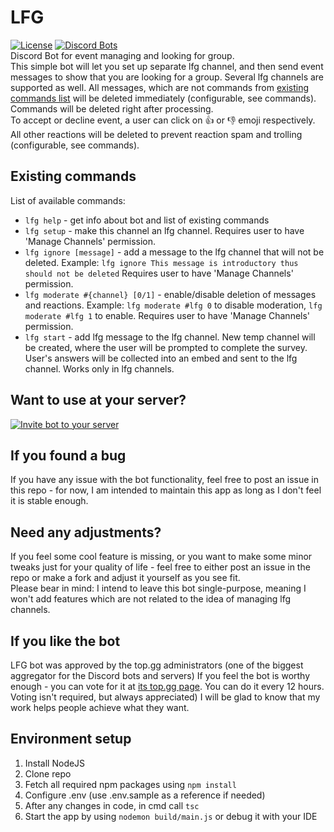 # LFG
[![License](http://img.shields.io/:license-mit-blue.svg)](http://doge.mit-license.org)  [![Discord Bots](https://top.gg/api/widget/status/732697892292395110.svg?noavatar=true)](https://top.gg/bot/732697892292395110)  
Discord  Bot for event managing and looking for group.  
This simple bot will let you set up separate lfg channel, and then send event messages to show that you are looking for a group. Several lfg channels are supported as well.
All messages, which are not commands from [existing commands list](#existing-commands) will be deleted immediately (configurable, see commands).  
Commands will be deleted right after processing.  
To accept or decline event, a user can click on 👍 or 👎 emoji respectively.  
All other reactions will be deleted to prevent reaction spam and trolling (configurable, see commands).  

## Existing commands
List of available commands:
- `lfg help` - get info about bot and list of existing commands
- `lfg setup` - make this channel an lfg channel. Requires user to have 'Manage Channels' permission.
- `lfg ignore [message]` - add a message to the lfg channel that will not be deleted. Example: `lfg ignore This message is introductory thus should not be deleted` Requires user to have 'Manage Channels' permission.
- `lfg moderate #{channel} [0/1]` - enable/disable deletion of messages and reactions. Example: `lfg moderate #lfg 0` to disable moderation, `lfg moderate #lfg 1` to enable. Requires user to have 'Manage Channels' permission.
- `lfg start` - add lfg message to the lfg channel. New temp channel will be created, where the user will be prompted to complete the survey. User's answers will be collected into an embed and sent to the lfg channel. Works only in lfg channels.

## Want to use at your server?
[![Invite bot to your server](https://i.imgur.com/n8T9oOi.jpg)](https://discord.com/api/oauth2/authorize?client_id=732697892292395110&permissions=268692560&scope=bot)

## If you found a bug
If you have any issue with the bot functionality, feel free to post an issue in this repo - for now, I am intended to maintain this app as long as I don't feel it is stable enough.

## Need any adjustments?
If you feel some cool feature is missing, or you want to make some minor tweaks just for your quality of life - feel free to either post an issue in the repo or make a fork and adjust it yourself as you see fit.  
Please bear in mind: I intend to leave this bot single-purpose, meaning I won't add features which are not related to the idea of managing lfg channels.

## If you like the bot
LFG bot was approved by the top.gg administrators (one of the biggest aggregator for the Discord bots and servers)
If you feel the bot is worthy enough - you can vote for it at [its top.gg page](https://top.gg/bot/732697892292395110).
You can do it every 12 hours. Voting isn't required, but always appreciated) I will be glad to know that my work helps people achieve what they want.

## Environment setup
1. Install NodeJS
2. Clone repo
3. Fetch all required npm packages using ```npm install```
4. Configure .env (use .env.sample as a reference if needed)
5. After any changes in code, in cmd call ```tsc```
6. Start the app by using ```nodemon build/main.js``` or debug it with your IDE
